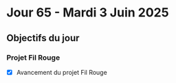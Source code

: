 # Jour 65 - Mardi 3 Juin 2025

## Objectifs du jour

### Projet Fil Rouge

- [x] Avancement du projet Fil Rouge
